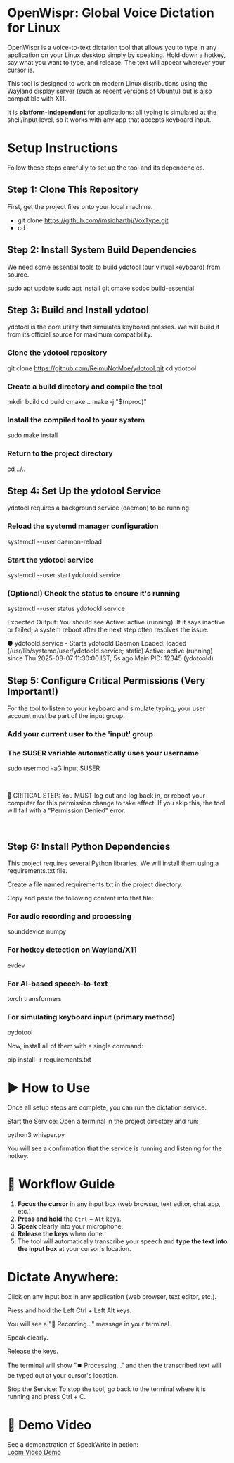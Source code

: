 # OpenWispr: Global Voice Dictation for Linux
OpenWispr is a voice-to-text dictation tool that allows you to type in any application on your Linux desktop simply by speaking. Hold down a hotkey, say what you want to type, and release. The text will appear wherever your cursor is.

This tool is designed to work on modern Linux distributions using the Wayland display server (such as recent versions of Ubuntu) but is also compatible with X11.

It is **platform-independent** for applications: all typing is simulated at the shell/input level, so it works with any app that accepts keyboard input.



# Setup Instructions
Follow these steps carefully to set up the tool and its dependencies.

## Step 1: Clone This Repository
First, get the project files onto your local machine.

- git clone <https://github.com/imsidharthj/VoxType.git>
- cd <VotType>

## Step 2: Install System Build Dependencies
We need some essential tools to build ydotool (our virtual keyboard) from source.

sudo apt update
sudo apt install git cmake scdoc build-essential

## Step 3: Build and Install ydotool
ydotool is the core utility that simulates keyboard presses. We will build it from its official source for maximum compatibility.

### Clone the ydotool repository
git clone https://github.com/ReimuNotMoe/ydotool.git
cd ydotool

### Create a build directory and compile the tool
mkdir build
cd build
cmake ..
make -j "$(nproc)"

### Install the compiled tool to your system
sudo make install

### Return to the project directory
cd ../..

## Step 4: Set Up the ydotool Service
ydotool requires a background service (daemon) to be running.

### Reload the systemd manager configuration
systemctl --user daemon-reload

### Start the ydotool service
systemctl --user start ydotoold.service

### (Optional) Check the status to ensure it's running
systemctl --user status ydotoold.service

Expected Output:
You should see Active: active (running). If it says inactive or failed, a system reboot after the next step often resolves the issue.

● ydotoold.service - Starts ydotoold Daemon
     Loaded: loaded (/usr/lib/systemd/user/ydotoold.service; static)
     Active: active (running) since Thu 2025-08-07 11:30:00 IST; 5s ago
   Main PID: 12345 (ydotoold)

## Step 5: Configure Critical Permissions (Very Important!)
For the tool to listen to your keyboard and simulate typing, your user account must be part of the input group.

### Add your current user to the 'input' group
### The $USER variable automatically uses your username
sudo usermod -aG input $USER

<br>

🛑 CRITICAL STEP: You MUST log out and log back in, or reboot your computer for this permission change to take effect. If you skip this, the tool will fail with a "Permission Denied" error.

<br>

## Step 6: Install Python Dependencies
This project requires several Python libraries. We will install them using a requirements.txt file.

Create a file named requirements.txt in the project directory.

Copy and paste the following content into that file:

### For audio recording and processing
sounddevice
numpy

### For hotkey detection on Wayland/X11
evdev

### For AI-based speech-to-text
torch
transformers

### For simulating keyboard input (primary method)
pydotool

Now, install all of them with a single command:

pip install -r requirements.txt



# ▶️ How to Use
Once all setup steps are complete, you can run the dictation service.

Start the Service:
Open a terminal in the project directory and run:

python3 whisper.py

You will see a confirmation that the service is running and listening for the hotkey.



# 📝 Workflow Guide

1. **Focus the cursor** in any input box (web browser, text editor, chat app, etc.).
2. **Press and hold** the `Ctrl` + `Alt` keys.
3. **Speak** clearly into your microphone.
4. **Release the keys** when done.
5. The tool will automatically transcribe your speech and **type the text into the input box** at your cursor's location.



# Dictate Anywhere:

Click on any input box in any application (web browser, text editor, etc.).

Press and hold the Left Ctrl + Left Alt keys.

You will see a "🔴 Recording..." message in your terminal.

Speak clearly.

Release the keys.

The terminal will show "⏹️ Processing..." and then the transcribed text will be typed out at your cursor's location.

Stop the Service:
To stop the tool, go back to the terminal where it is running and press Ctrl + C.


# 🎥 Demo Video

See a demonstration of SpeakWrite in action:  
[Loom Video Demo](https://www.loom.com/share/0c7021bebd934c9ea557f4876119940b?sid=8a5fe730-43ca-45f9-979a-9240b0550498)

